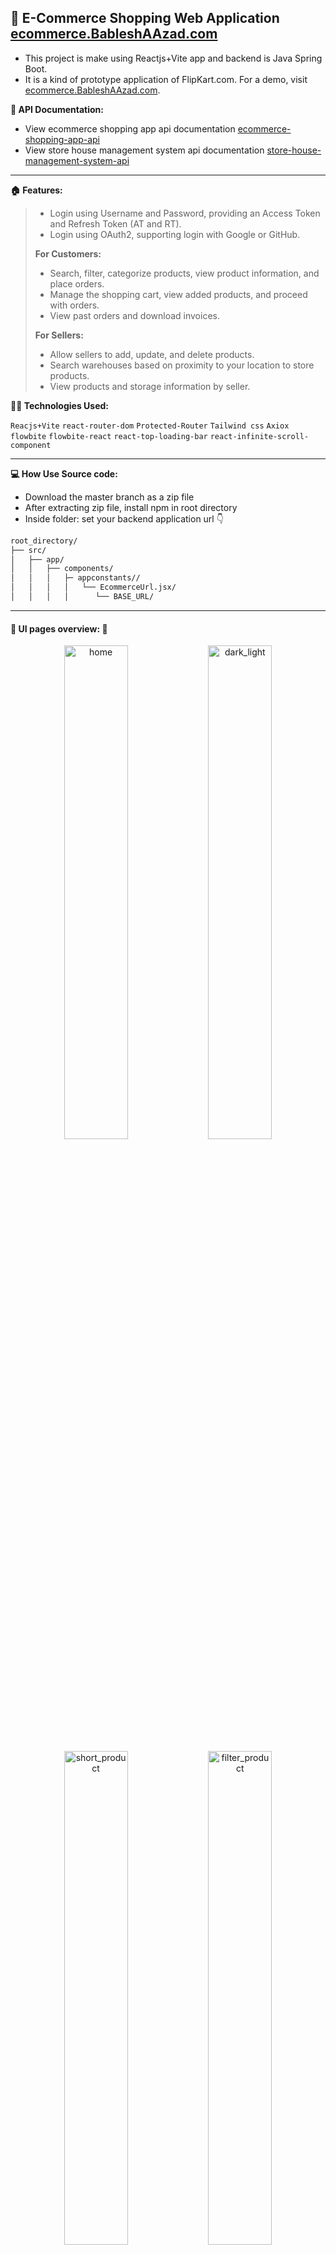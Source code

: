 ## 🏪 E-Commerce Shopping Web Application [ecommerce.BableshAAzad.com](https://ecommerce.bableshaazad.com)
- This project is make using Reactjs+Vite app and backend is Java Spring Boot.
- It is a kind of prototype application of FlipKart.com. For a demo, visit [ecommerce.BableshAAzad.com](https://ecommerce.bableshaazad.com).

**📜 API Documentation:**
- View ecommerce shopping app api documentation [ecommerce-shopping-app-api](https://github.com/BableshAAzad/Ecommerce_Shopping_App)
- View store house management system api documentation [store-house-management-system-api](https://github.com/BableshAAzad/Store_House_Management_System)
---
**🏠 Features:**
>- Login using Username and Password, providing an Access Token and Refresh Token (AT and RT).
>- Login using OAuth2, supporting login with Google or GitHub.
>
>**For Customers:**
>- Search, filter, categorize products, view product information, and place orders.
>- Manage the shopping cart, view added products, and proceed with orders.
>- View past orders and download invoices.
>
>**For Sellers:**
>- Allow sellers to add, update, and delete products.
>- Search warehouses based on proximity to your location to store products.
>- View products and storage information by seller.

**🧑‍💻 Technologies Used:**

`Reacjs+Vite` `react-router-dom` `Protected-Router` `Tailwind css` `Axiox` `flowbite` `flowbite-react` `react-top-loading-bar` `react-infinite-scroll-component`

---

**💻 How Use Source code:**
- Download the master branch as a zip file
- After extracting zip file, install npm in root directory
- Inside folder: set your backend application url 👇
```bash
root_directory/
├── src/
│   ├── app/
│   │   ├── components/
│   │   │   ├─ appconstants//
│   │   │   │   └── EcommerceUrl.jsx/
│   │   │   │      └── BASE_URL/      
````
---
#### 📝 UI pages overview: 📱
<p align="center">
  <img src="./project_images/home.png" alt="home" width="45%"/>
  <img src="./project_images/dark_light.png" alt="dark_light" width="45%"/>
</p>
<p align="center">
  <img src="./project_images/short_product.png" alt="short_product" width="45%"/>
  <img src="./project_images/filter_product.png" alt="filter_product" width="45%"/>
</p>

---

#### 🔒🔐 Login and SignUp 

<p align="center">
  <img src="./project_images/sign_up_page.png" alt="sign_up_page" width="90%"/>
</p>
<p align="center">
  <img src="./project_images/signin.png" alt="signin" width="45%"/>
  <img src="./project_images/forgot_password.png" alt="forgot_password" width="45%"/>
</p>

---

#### 🛒🪣🤴 User features

<p align="center">
  <img src="./project_images/product_info.png" alt="product_info" width="45%"/>
  <img src="./project_images/address_select.png" alt="address_select" width="45%"/>
</p>
<p align="center">
  <img src="./project_images/add_contact.png" alt="add_contact" width="45%"/>
  <img src="./project_images/order_preview.png" alt="order_preview" width="45%"/>
</p>

<p align="center">
  <img src="./project_images/order_page.png" alt="order_page" width="45%"/>
  <img src="./project_images/cart_page.png" alt="cart_page" width="45%"/>
</p>

---

#### 🧑 Profile Page 👲

<p align="center">
  <img src="./project_images/profile_page.png" alt="profile_page" width="90%"/>
</p>

---

#### 🏚️🏪 Seller features 🚛

<p align="center">
  <img src="./project_images/storage_option.png" alt="storage_option" width="45%"/>
  <img src="./project_images/warehouses.png" alt="warehouses" width="45%"/>
</p>

<p align="center">
  <img src="./project_images/storages.png" alt="storages" width="45%"/>
  <img src="./project_images/edit_product.png" alt="edit_product" width="45%"/>
</p>

<p align="center">
  <img src="./project_images/update_product.png" alt="update_product" width="90%"/>
</p>

#### 📝 View Invoice copy
[View the order invoice](./project_images/order.pdf)



